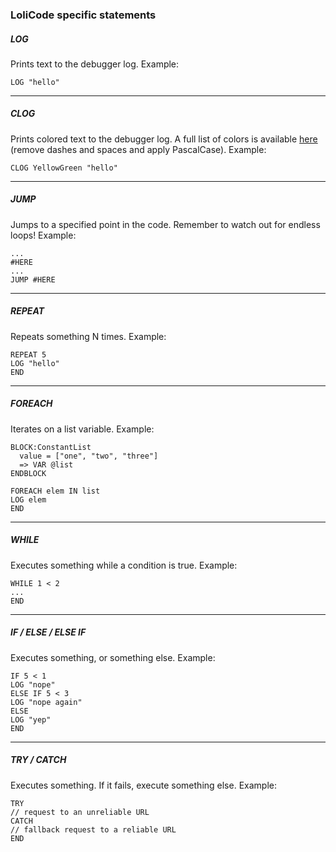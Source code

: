 ﻿### LoliCode specific statements

##### LOG
Prints text to the debugger log.
Example:
```
LOG "hello"
```
---
##### CLOG
Prints colored text to the debugger log.
A full list of colors is available [here](https://www.colorhexa.com/color-names) (remove dashes and spaces and apply PascalCase).
Example:
```
CLOG YellowGreen "hello"
```
---
##### JUMP
Jumps to a specified point in the code. Remember to watch out for endless loops!
Example:
```
...
#HERE
...
JUMP #HERE
```
---
##### REPEAT
Repeats something N times.
Example:
```
REPEAT 5
LOG "hello"
END
```
---
##### FOREACH
Iterates on a list variable.
Example:
```
BLOCK:ConstantList
  value = ["one", "two", "three"]
  => VAR @list
ENDBLOCK

FOREACH elem IN list
LOG elem
END
```
---
##### WHILE
Executes something while a condition is true.
Example:
```
WHILE 1 < 2
...
END
```
---
##### IF / ELSE / ELSE IF
Executes something, or something else.
Example:
```
IF 5 < 1
LOG "nope"
ELSE IF 5 < 3
LOG "nope again"
ELSE
LOG "yep"
END
```
---
##### TRY / CATCH
Executes something. If it fails, execute something else.
Example:
```
TRY
// request to an unreliable URL
CATCH
// fallback request to a reliable URL
END
```